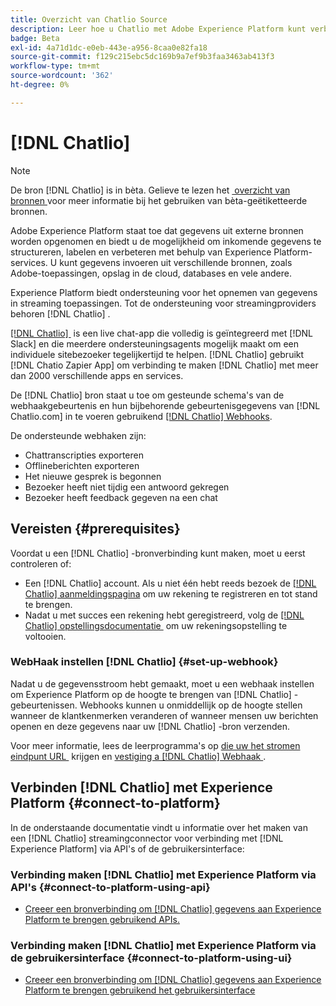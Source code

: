```yaml
---
title: Overzicht van Chatlio Source
description: Leer hoe u Chatlio met Adobe Experience Platform kunt verbinden met behulp van API's of de gebruikersinterface door gebruik te maken van webhaken
badge: Beta
exl-id: 4a71d1dc-e0eb-443e-a956-8caa0e82fa18
source-git-commit: f129c215ebc5dc169b9a7ef9b3faa3463ab413f3
workflow-type: tm+mt
source-wordcount: '362'
ht-degree: 0%

---
```


# [!DNL Chatlio]

>[!NOTE]
>
>De bron [!DNL Chatlio] is in bèta. Gelieve te lezen het [&#x200B; overzicht van bronnen &#x200B;](../../home.md#terms-and-conditions) voor meer informatie bij het gebruiken van bèta-geëtiketteerde bronnen.

Adobe Experience Platform staat toe dat gegevens uit externe bronnen worden opgenomen en biedt u de mogelijkheid om inkomende gegevens te structureren, labelen en verbeteren met behulp van Experience Platform-services. U kunt gegevens invoeren uit verschillende bronnen, zoals Adobe-toepassingen, opslag in de cloud, databases en vele andere.

Experience Platform biedt ondersteuning voor het opnemen van gegevens in streaming toepassingen. Tot de ondersteuning voor streamingproviders behoren [!DNL Chatlio] .

[[!DNL Chatlio] &#x200B;](https://chatlio.com/) is een live chat-app die volledig is geïntegreerd met [!DNL Slack] en die meerdere ondersteuningsagents mogelijk maakt om een individuele sitebezoeker tegelijkertijd te helpen. [!DNL Chatlio] gebruikt [!DNL Chatio Zapier App] om verbinding te maken [!DNL Chatlio] met meer dan 2000 verschillende apps en services.

De [!DNL Chatlio] bron staat u toe om gesteunde schema&#39;s van de webhaakgebeurtenis en hun bijbehorende gebeurtenisgegevens van [!DNL Chatlio.com] in te voeren gebruikend [[!DNL Chatlio]  Webhooks &#x200B;](https://chatlio.com/docs/webhooks/).

De ondersteunde webhaken zijn:

* Chattranscripties exporteren
* Offlineberichten exporteren
* Het nieuwe gesprek is begonnen
* Bezoeker heeft niet tijdig een antwoord gekregen
* Bezoeker heeft feedback gegeven na een chat

## Vereisten {#prerequisites}

Voordat u een [!DNL Chatlio] -bronverbinding kunt maken, moet u eerst controleren of:

* Een [!DNL Chatlio] account. Als u niet één hebt reeds bezoek de [[!DNL Chatlio]  aanmeldingspagina &#x200B;](https://chatlio.com/app/#/signup) om uw rekening te registreren en tot stand te brengen.
* Nadat u met succes een rekening hebt geregistreerd, volg de [[!DNL Chatlio]  opstellingsdocumentatie &#x200B;](https://chatlio.com/docs/setup/) om uw rekeningsopstelling te voltooien.

### WebHaak instellen [!DNL Chatlio] {#set-up-webhook}

Nadat u de gegevensstroom hebt gemaakt, moet u een webhaak instellen om Experience Platform op de hoogte te brengen van [!DNL Chatlio] -gebeurtenissen. Webhooks kunnen u onmiddellijk op de hoogte stellen wanneer de klantkenmerken veranderen of wanneer mensen uw berichten openen en deze gegevens naar uw [!DNL Chatlio] -bron verzenden.

Voor meer informatie, lees de leerprogramma&#39;s op [&#x200B; die uw het stromen eindpunt URL &#x200B;](../../tutorials/ui/create/marketing-automation/chatlio-webhook.md#get-streaming-endpoint) krijgen en [&#x200B; vestiging a  [!DNL Chatlio]  Webhaak &#x200B;](../../tutorials/ui/create/marketing-automation/chatlio-webhook.md#set-up-webhook).

## Verbinden [!DNL Chatlio] met Experience Platform {#connect-to-platform}

In de onderstaande documentatie vindt u informatie over het maken van een [!DNL Chatlio] streamingconnector voor verbinding met [!DNL Experience Platform] via API&#39;s of de gebruikersinterface:

### Verbinding maken [!DNL Chatlio] met Experience Platform via API&#39;s {#connect-to-platform-using-api}

* [Creeer een bronverbinding om  [!DNL Chatlio]  gegevens aan Experience Platform te brengen gebruikend APIs.](../../tutorials/api/create/marketing-automation/chatlio-webhook.md)

### Verbinding maken [!DNL Chatlio] met Experience Platform via de gebruikersinterface {#connect-to-platform-using-ui}

* [Creeer een bronverbinding om  [!DNL Chatlio]  gegevens aan Experience Platform te brengen gebruikend het gebruikersinterface](../../tutorials/ui/create/marketing-automation/chatlio-webhook.md)
